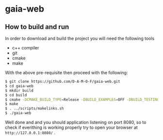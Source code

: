 # gaia-web

## How to build and run

In order to download and build the project you will need the following tools

- c++ compiler
- git
- cmake
- make

With the above pre-requisite then proceed with the following:

```bash
$ git clone https://github.com/D-A-M-O-F/gaia-web.git
$ cd gaia-web
$ mkdir build
$ cd build
$ cmake -DCMAKE_BUILD_TYPE=Release -DBUILD_EXAMPLES=OFF -DBUILD_TESTING=OFF -DBUILD_UNITTESTS=OFF ..
$ make
$ . ../scripts/makelinks.sh
$ ./gaia-web
```

Well done and and you should application listening on port 8080, so to check if everithing is working properly try to open your browser at `http://127.0.0.1:8080/` .
